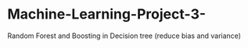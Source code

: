 # Machine-Learning-Project-3-
Random Forest and Boosting in Decision tree (reduce bias and variance)
